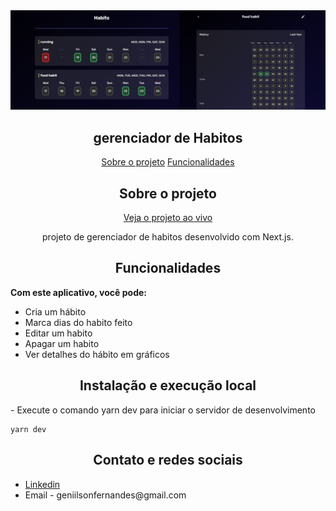 <img src="ui_01.png">

<h2 align="center">
  gerenciador de Habitos
</h1>

  <p align="center" id="menu">
    <a href="#sobre-o-projeto">Sobre o projeto</a>
    <a href="#funcionalidades">Funcionalidades</a>
  </p>

  <h2 align="center" id="sobre-o-projeto">Sobre o projeto</h2>

  <p align="center">
    <a href="https://habbit-app.vercel.app/">
      Veja o projeto ao vivo
    </a>
  <p>

  <p align="center">
    projeto de gerenciador de habitos desenvolvido com Next.js.
  </p>

  <h2 align="center" id="funcionalidades">Funcionalidades</h2>

<b>Com este aplicativo, você pode:</b>

  <ul>
    <li>Cria um hábito</li>
    <li>Marca dias do habito feito</li>
    <li>Editar um habito</li>
    <li>Apagar um habito</li>
    <li>Ver detalhes do hábito em gráficos</li>
  </ul>

 <h2 align="center" id="instalação-e-execução-local"> Instalação e execução local </h2>

  <p>
  - Execute o comando yarn dev para iniciar o servidor de desenvolvimento
  </p>

```
yarn dev
```

<h2 align="center">Contato e redes sociais</h2>
  <ul>
    <li>
      <a href="https://www.linkedin.com/in/genilson-fernandes">Linkedin</a>
    </li>
    <li>
      Email - geniilsonfernandes@gmail.com
    </li>
  </ul>
